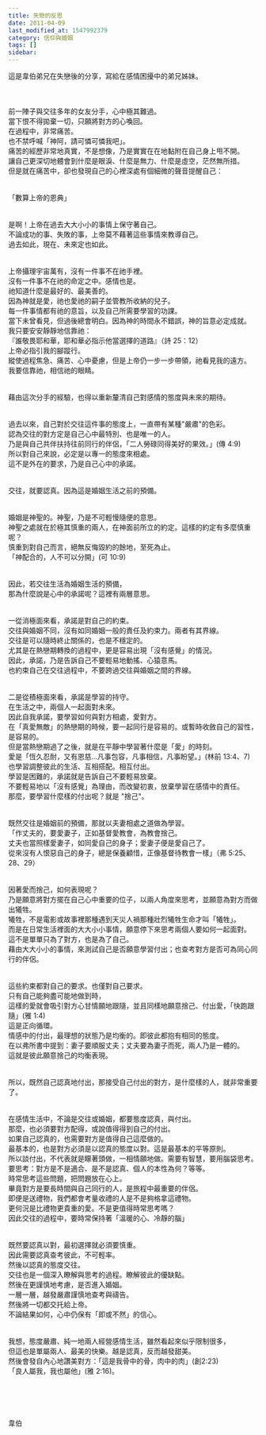 ```yaml
---
title: 失戀的反思
date: 2011-04-09
last_modified_at: 1547992379
category: 信仰與婚姻
tags: []
sidebar: 
---
```


<p>這是韋伯弟兄在失戀後的分享，寫給在感情困擾中的弟兄姊妹。<!--more--><br/><br/><br/><br/>前一陣子與交往多年的女友分手，心中極其難過。<br/>當下恨不得拋棄一切，只願將對方的心喚回。<br/>在過程中，非常痛苦。<br/>也不禁呼喊「神阿，請可憐可憐我吧」。<br/>痛苦的經歷非常地真實，不是想像，乃是實實在在地黏附在自己身上甩不開。<br/>讓自己更深切地體會到什麼是眼淚、什麼是無力、什麼是虛空，茫然無所措。<br/>但是就在痛苦中，卻也發現自己的心裡深處有個細微的聲音提醒自己：<br/><br/><br/>「數算上帝的恩典」<br/><br/><br/>是啊！上帝在過去大大小小的事情上保守著自己。<br/>不論成功的事、失敗的事，上帝莫不藉著這些事情來教導自己。<br/>過去如此，現在、未來定也如此。<br/><br/><br/>上帝攝理宇宙萬有，沒有一件事不在祂手裡。<br/>沒有一件事不在祂的命定之中。感情也是。<br/>祂知道什麼是最好的、最美善的。<br/>因為神就是愛，祂也愛祂的嗣子並管教所收納的兒子。<br/>每一件事情都有祂的意旨，以及自己所需要學習的功課。<br/>當下未曾看見，但過後總會明白。因為神的時間永不錯誤，神的旨意必定成就。<br/>我只要安安靜靜地信靠祂：<br/>『誰敬畏耶和華，耶和華必指示他當選擇的道路』（詩 25：12）<br/>上帝必指引我的腳蹤行。<br/>縱使過程焦急、痛苦、心中憂慮，但是上帝仍一步一步帶領，祂看見我的遠方。<br/>我要信靠祂，相信祂的眼睛。<br/> <br/><br/>藉由這次分手的經驗，也得以重新釐清自己對感情的態度與未來的期待。<br/><br/><br/>過去以來，自己對於交往這件事的態度上，一直帶有某種"嚴肅"的色彩。<br/>認為交往的對方定是自己心中最特別、也是唯一的人。<br/>乃是與自己共伴扶持往前同行的伴侶，「二人勞碌同得美好的果效。」(傳 4:9)<br/>所以對自己來說，必定是以專一的態度來相處。<br/>這不是外在的要求，乃是自己心中的承諾。<br/> <br/><br/>交往，就要認真。因為這是婚姻生活之前的預備。<br/> <br/><br/>婚姻是神聖的。神聖，乃是不可輕慢隨便的意思。<br/>神聖之處就在於極其慎重的兩人，在神面前所立的約定。這樣的約定有多麼慎重呢？<br/>慎重到對自己而言，絕無反悔毀約的餘地，至死為止。<br/>「神配合的，人不可以分開」(可 10:9) <br/><br/><br/>因此，若交往生活為婚姻生活的預備，<br/>那為什麼說是心中的承諾呢？這裡有兩層意思。<br/> <br/><br/>一從消極面來看，承諾是對自己的約束。<br/>交往與婚姻不同，沒有如同婚姻一般的責任及約束力。兩者有其界線。<br/>交往是可以隨時終止關係的，也是不穩定的。<br/>尤其是在熱戀期轉換的過程中，更是容易出現「沒有感覺」的情況。<br/>因此，承諾，乃是告訴自己不要輕易地動搖、心猿意馬。<br/>也約束自己在交往過程中，不要跨過交往與婚姻之間的界線。<br/> <br/><br/>二是從積極面來看，承諾是學習的持守。<br/>在生活之中，兩個人一起面對未來。<br/>因此自我承諾，要學習如何與對方相處，愛對方。<br/>在「真愛無敵」的熱戀期的時候，要一起同行是容易的。或暫時收斂自己的習性，是容易的。<br/>但是當熱戀期過了之後，就是在平靜中學習著什麼是「愛」的時刻。<br/>愛是「恆久忍耐，又有恩慈...凡事包容，凡事相信，凡事盼望。」(林前 13:4、7)<br/>也學習調整彼此的生活、互相搭配。相互付出。<br/>學習是困難的，承諾就是告訴自己不要輕易放棄。<br/>不要輕易地以「沒有感覺」為理由，而改變初衷，放棄學習在感情中的責任。<br/>那麼，要學習什麼樣的付出呢？就是 "捨己"。<br/> <br/><br/>既然交往是婚姻前的預備，那就以夫妻相處之道做為學習。<br/>「作丈夫的，要愛妻子，正如基督愛教會，為教會捨己。<br/>丈夫也當照樣愛妻子，如同愛自己的身子；愛妻子便是愛自己了。<br/>從來沒有人恨惡自己的身子，總是保養顧惜，正像基督待教會一樣」（弗 5:25、28、29）<br/> <br/><br/>因著愛而捨己，如何表現呢？<br/>乃是願意將對方擺在自己心中重要的位子，以兩人角度來思考，並願意為對方而做出犧牲。<br/>犧牲，不是電影或故事裡那種遇到天災人禍那種壯烈犧牲生命才叫「犧牲」。<br/>而是在日常生活裡面的大大小小事情，願意停下來思考兩個人要如何一起面對。<br/>這不是單單只為了對方，也是為了自己。<br/>藉由大大小小的事情，來測試自己是否願意學習付出；也查考對方是否可為同心同行的伴侶。<br/> <br/><br/>這些約束都對自己的要求。也僅對自己要求。<br/>只有自己能夠盡可能地做到時，<br/>這樣的愛就會吸引對方心甘情願地跟隨，並且同樣地願意捨己、付出愛，「快跑跟隨」(雅 1:4)<br/>這是正向循環。<br/>情感中的付出，最理想的狀態乃是均衡的。即彼此都抱有相同的態度。<br/>在以弗所書中提到：妻子要順服丈夫；丈夫要為妻子而死，兩人乃是一體的。<br/>這就是彼此願意捨己的均衡表現。<br/><br/><br/>所以，既然自己認真地付出，那接受自己付出的對方，是什麼樣的人，就非常重要了。<br/><br/><br/>在感情生活中，不論是交往或婚姻，都要態度認真，與付出。<br/>那麼，也必須要對方配得，或說值得得到自己的付出。<br/>如果自己認真的，也需要對方是值得自己這麼做的。<br/>最基本的，也是對方必須是以認真的態度以對。這是最基本的平等原則。<br/>所以談付出，不代表就是矇著頭做，一相情願地做。需要有智慧，要用腦袋思考。<br/>要思考：對方是不是適合、是不是認真、個人的本性為何？等等。<br/>時常思考這些問題，把問題放在心上。<br/>畢竟對方是要長時間與自己同行的人，是旅程中最重要的伴侶。<br/>即便是送禮物，我們都會考量收禮的人是不是夠格拿這禮物。<br/>更何況是比禮物更貴重的愛。不是更值得時常思考嗎？<br/>因此交往的過程中，要時常保持著「溫暖的心、冷靜的腦」<br/><br/><br/>既然要認真以對，最初選擇就必須要慎重。<br/>因此需要認真查考彼此，不可輕率。<br/>然後以認真的態度交往。<br/>交往也是一個深入瞭解與思考的過程。瞭解彼此的優缺點。<br/>然後在更謹慎地考慮，是否進入婚姻。<br/>一層一層，越發嚴肅謹慎地查考與禱告。<br/>然後將一切都交托給上帝。<br/>不論結果如何，心中仍保有「即或不然」的信心。<br/> <br/><br/>我想，態度嚴肅、純一地兩人經營感情生活，雖然看起來似乎限制很多，<br/>但這也是單屬兩人、最美的快樂。越是認真，反而越發甜美。<br/>然後會發自內心地讚美對方：「這是我骨中的骨，肉中的肉」(創2:23)<br/>「良人屬我，我也屬他」(雅 2:16)。<br/><br/><br/><br/><br/><br/>韋伯<br/></p>